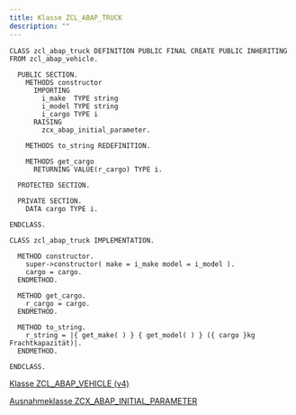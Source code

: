 ```yaml
---
title: Klasse ZCL_ABAP_TRUCK
description: ""
---
```


```abap
CLASS zcl_abap_truck DEFINITION PUBLIC FINAL CREATE PUBLIC INHERITING FROM zcl_abap_vehicle.

  PUBLIC SECTION.
    METHODS constructor
      IMPORTING
        i_make  TYPE string
        i_model TYPE string
        i_cargo TYPE i
      RAISING
        zcx_abap_initial_parameter.

    METHODS to_string REDEFINITION.

    METHODS get_cargo
      RETURNING VALUE(r_cargo) TYPE i.

  PROTECTED SECTION.

  PRIVATE SECTION.
    DATA cargo TYPE i.

ENDCLASS.

CLASS zcl_abap_truck IMPLEMENTATION.

  METHOD constructor.
    super->constructor( make = i_make model = i_model ).
    cargo = cargo.
  ENDMETHOD.

  METHOD get_cargo.
    r_cargo = cargo.
  ENDMETHOD.

  METHOD to_string.
    r_string = |{ get_make( ) } { get_model( ) } ({ cargo }kg Frachtkapazität)|.
  ENDMETHOD.

ENDCLASS.
```

[Klasse ZCL_ABAP_VEHICLE (v4)](class_zcl_abap_vehicle_v4.md)

[Ausnahmeklasse ZCX_ABAP_INITIAL_PARAMETER](class_zcx_abap_initial_parameter.md)
